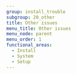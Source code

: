 ```yaml
---
group: install_trouble
subgroup: 20_other
title: Other issues
menu_title: Other issues
menu_node: parent
menu_order: 1
functional_areas:
  - Install
  - System
  - Setup
---
```


